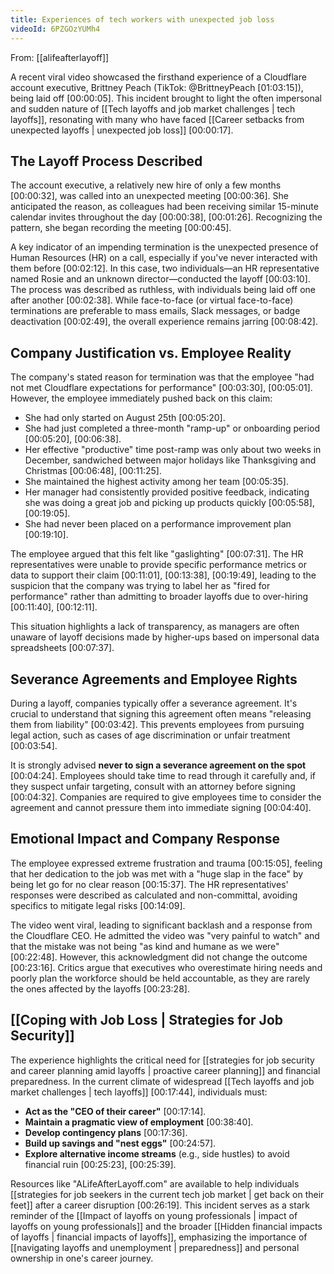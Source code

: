 ```yaml
---
title: Experiences of tech workers with unexpected job loss
videoId: 6PZGOzYUMh4
---
```


From: [[alifeafterlayoff]] <br/> 

A recent viral video showcased the firsthand experience of a Cloudflare account executive, Brittney Peach (TikTok: @BrittneyPeach <a class="yt-timestamp" data-t="01:03:15">[01:03:15]</a>), being laid off <a class="yt-timestamp" data-t="00:00:05">[00:00:05]</a>. This incident brought to light the often impersonal and sudden nature of [[Tech layoffs and job market challenges | tech layoffs]], resonating with many who have faced [[Career setbacks from unexpected layoffs | unexpected job loss]] <a class="yt-timestamp" data-t="00:00:17">[00:00:17]</a>.

## The Layoff Process Described

The account executive, a relatively new hire of only a few months <a class="yt-timestamp" data-t="00:00:32">[00:00:32]</a>, was called into an unexpected meeting <a class="yt-timestamp" data-t="00:00:36">[00:00:36]</a>. She anticipated the reason, as colleagues had been receiving similar 15-minute calendar invites throughout the day <a class="yt-timestamp" data-t="00:00:38">[00:00:38]</a>, <a class="yt-timestamp" data-t="00:01:26">[00:01:26]</a>. Recognizing the pattern, she began recording the meeting <a class="yt-timestamp" data-t="00:00:45">[00:00:45]</a>.

A key indicator of an impending termination is the unexpected presence of Human Resources (HR) on a call, especially if you've never interacted with them before <a class="yt-timestamp" data-t="00:02:12">[00:02:12]</a>. In this case, two individuals—an HR representative named Rosie and an unknown director—conducted the layoff <a class="yt-timestamp" data-t="00:03:10">[00:03:10]</a>. The process was described as ruthless, with individuals being laid off one after another <a class="yt-timestamp" data-t="00:02:38">[00:02:38]</a>. While face-to-face (or virtual face-to-face) terminations are preferable to mass emails, Slack messages, or badge deactivation <a class="yt-timestamp" data-t="00:02:49">[00:02:49]</a>, the overall experience remains jarring <a class="yt-timestamp" data-t="00:08:42">[00:08:42]</a>.

## Company Justification vs. Employee Reality

The company's stated reason for termination was that the employee "had not met Cloudflare expectations for performance" <a class="yt-timestamp" data-t="00:03:30">[00:03:30]</a>, <a class="yt-timestamp" data-t="00:05:01">[00:05:01]</a>. However, the employee immediately pushed back on this claim:
*   She had only started on August 25th <a class="yt-timestamp" data-t="00:05:20">[00:05:20]</a>.
*   She had just completed a three-month "ramp-up" or onboarding period <a class="yt-timestamp" data-t="00:05:20">[00:05:20]</a>, <a class="yt-timestamp" data-t="00:06:38">[00:06:38]</a>.
*   Her effective "productive" time post-ramp was only about two weeks in December, sandwiched between major holidays like Thanksgiving and Christmas <a class="yt-timestamp" data-t="00:06:48">[00:06:48]</a>, <a class="yt-timestamp" data-t="00:11:25">[00:11:25]</a>.
*   She maintained the highest activity among her team <a class="yt-timestamp" data-t="00:05:35">[00:05:35]</a>.
*   Her manager had consistently provided positive feedback, indicating she was doing a great job and picking up products quickly <a class="yt-timestamp" data-t="00:05:58">[00:05:58]</a>, <a class="yt-timestamp" data-t="00:19:05">[00:19:05]</a>.
*   She had never been placed on a performance improvement plan <a class="yt-timestamp" data-t="00:19:10">[00:19:10]</a>.

The employee argued that this felt like "gaslighting" <a class="yt-timestamp" data-t="00:07:31">[00:07:31]</a>. The HR representatives were unable to provide specific performance metrics or data to support their claim <a class="yt-timestamp" data-t="00:11:01">[00:11:01]</a>, <a class="yt-timestamp" data-t="00:13:38">[00:13:38]</a>, <a class="yt-timestamp" data-t="00:19:49">[00:19:49]</a>, leading to the suspicion that the company was trying to label her as "fired for performance" rather than admitting to broader layoffs due to over-hiring <a class="yt-timestamp" data-t="00:11:40">[00:11:40]</a>, <a class="yt-timestamp" data-t="00:12:11">[00:12:11]</a>.

This situation highlights a lack of transparency, as managers are often unaware of layoff decisions made by higher-ups based on impersonal data spreadsheets <a class="yt-timestamp" data-t="00:07:37">[00:07:37]</a>.

## Severance Agreements and Employee Rights

During a layoff, companies typically offer a severance agreement. It's crucial to understand that signing this agreement often means "releasing them from liability" <a class="yt-timestamp" data-t="00:03:42">[00:03:42]</a>. This prevents employees from pursuing legal action, such as cases of age discrimination or unfair treatment <a class="yt-timestamp" data-t="00:03:54">[00:03:54]</a>.

It is strongly advised **never to sign a severance agreement on the spot** <a class="yt-timestamp" data-t="00:04:24">[00:04:24]</a>. Employees should take time to read through it carefully and, if they suspect unfair targeting, consult with an attorney before signing <a class="yt-timestamp" data-t="00:04:32">[00:04:32]</a>. Companies are required to give employees time to consider the agreement and cannot pressure them into immediate signing <a class="yt-timestamp" data-t="00:04:40">[00:04:40]</a>.

## Emotional Impact and Company Response

The employee expressed extreme frustration and trauma <a class="yt-timestamp" data-t="00:15:05">[00:15:05]</a>, feeling that her dedication to the job was met with a "huge slap in the face" by being let go for no clear reason <a class="yt-timestamp" data-t="00:15:37">[00:15:37]</a>. The HR representatives' responses were described as calculated and non-committal, avoiding specifics to mitigate legal risks <a class="yt-timestamp" data-t="00:14:09">[00:14:09]</a>.

The video went viral, leading to significant backlash and a response from the Cloudflare CEO. He admitted the video was "very painful to watch" and that the mistake was not being "as kind and humane as we were" <a class="yt-timestamp" data-t="00:22:48">[00:22:48]</a>. However, this acknowledgment did not change the outcome <a class="yt-timestamp" data-t="00:23:16">[00:23:16]</a>. Critics argue that executives who overestimate hiring needs and poorly plan the workforce should be held accountable, as they are rarely the ones affected by the layoffs <a class="yt-timestamp" data-t="00:23:28">[00:23:28]</a>.

## [[Coping with Job Loss | Strategies for Job Security]]

The experience highlights the critical need for [[strategies for job security and career planning amid layoffs | proactive career planning]] and financial preparedness. In the current climate of widespread [[Tech layoffs and job market challenges | tech layoffs]] <a class="yt-timestamp" data-t="00:17:44">[00:17:44]</a>, individuals must:
*   **Act as the "CEO of their career"** <a class="yt-timestamp" data-t="00:17:14">[00:17:14]</a>.
*   **Maintain a pragmatic view of employment** <a class="yt-timestamp" data-t="00:38:40">[00:38:40]</a>.
*   **Develop contingency plans** <a class="yt-timestamp" data-t="00:17:36">[00:17:36]</a>.
*   **Build up savings and "nest eggs"** <a class="yt-timestamp" data-t="00:24:57">[00:24:57]</a>.
*   **Explore alternative income streams** (e.g., side hustles) to avoid financial ruin <a class="yt-timestamp" data-t="00:25:23">[00:25:23]</a>, <a class="yt-timestamp" data-t="00:25:39">[00:25:39]</a>.

Resources like "ALifeAfterLayoff.com" are available to help individuals [[strategies for job seekers in the current tech job market | get back on their feet]] after a career disruption <a class="yt-timestamp" data-t="00:26:19">[00:26:19]</a>. This incident serves as a stark reminder of the [[Impact of layoffs on young professionals | impact of layoffs on young professionals]] and the broader [[Hidden financial impacts of layoffs | financial impacts of layoffs]], emphasizing the importance of [[navigating layoffs and unemployment | preparedness]] and personal ownership in one's career journey.